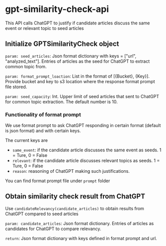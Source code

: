 # gpt-similarity-check-api
This API calls ChatGPT to justify if candidate articles discuss the same event or relevant topic to seed articles

## Initialize GPTSimilarityCheck object
`param: seed_articles`: Json format dictionary with keys = ["url", "analyzed_text"]. Entries of articles as the seed for ChatGPT to extract common topic from. 

`param: format_prompt_loaction`: List in the format of [{Bucket}, {Key}]. Provide bucket and key to s3 location where the response format prompt file stored. 

`param: seed_capacity`: Int. Upper limit of seed articles that sent to ChatGPT for common topic extraction. The default number is 10.

### Functionality of format prompt
We use format prompt to ask ChatGPT responding in certain format (default is json format) and with certain keys.

The current keys are
*  `same_event`: if the candidate article discusses the same event as seeds. 1 = Ture, 0 = False
*  `relevant`: if the candidate article discusses relevant topics as seeds. 1 = Ture, 0 = False
*  `reason`: reasoning of ChatGPT making such justifications.

You can find format prompt file under `prompt` folder

## Obtain similarity check result from ChatGPT
Use `candidateRelevancy(candidate_articles)` to obtain results from ChatGPT compared to seed articles

`param: candidate_articles`: Json format dictionary. Entries of articles as candidates for ChatGPT to compare relevancy. 

`return`: Json format dictionary with keys defined in format prompt and url.
